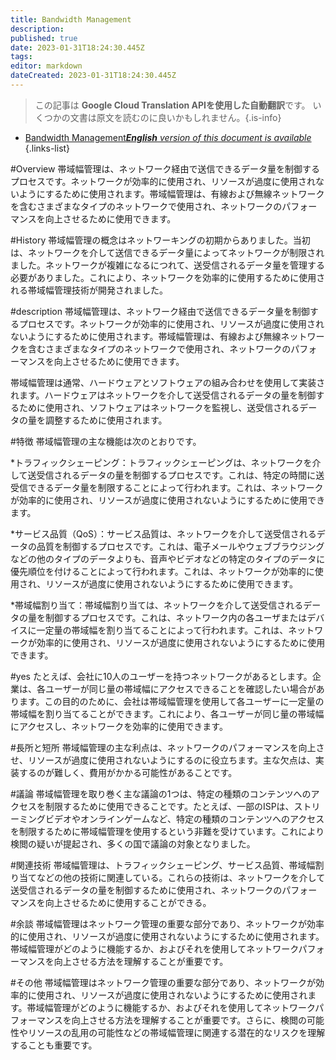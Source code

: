 ```yaml
---
title: Bandwidth Management
description: 
published: true
date: 2023-01-31T18:24:30.445Z
tags: 
editor: markdown
dateCreated: 2023-01-31T18:24:30.445Z
---
```


> この記事は **Google Cloud Translation APIを使用した自動翻訳**です。
いくつかの文書は原文を読むのに良いかもしれません。{.is-info}

- [Bandwidth Management***English** version of this document is available*](/en/Knowledge-base/Dictionary/bandwidth-management)
{.links-list}


#Overview
帯域幅管理は、ネットワーク経由で送信できるデータ量を制御するプロセスです。ネットワークが効率的に使用され、リソースが過度に使用されないようにするために使用されます。帯域幅管理は、有線および無線ネットワークを含むさまざまなタイプのネットワークで使用され、ネットワークのパフォーマンスを向上させるために使用できます。

#History
帯域幅管理の概念はネットワーキングの初期からありました。当初は、ネットワークを介して送信できるデータ量によってネットワークが制限されました。ネットワークが複雑になるにつれて、送受信されるデータ量を管理する必要がありました。これにより、ネットワークを効率的に使用するために使用される帯域幅管理技術が開発されました。

#description
帯域幅管理は、ネットワーク経由で送信できるデータ量を制御するプロセスです。ネットワークが効率的に使用され、リソースが過度に使用されないようにするために使用されます。帯域幅管理は、有線および無線ネットワークを含むさまざまなタイプのネットワークで使用され、ネットワークのパフォーマンスを向上させるために使用できます。

帯域幅管理は通常、ハードウェアとソフトウェアの組み合わせを使用して実装されます。ハードウェアはネットワークを介して送受信されるデータの量を制御するために使用され、ソフトウェアはネットワークを監視し、送受信されるデータの量を調整するために使用されます。

#特徴
帯域幅管理の主な機能は次のとおりです。

*トラフィックシェーピング：トラフィックシェーピングは、ネットワークを介して送受信されるデータの量を制御するプロセスです。これは、特定の時間に送受信できるデータ量を制限することによって行われます。これは、ネットワークが効率的に使用され、リソースが過度に使用されないようにするために使用できます。

*サービス品質（QoS）：サービス品質は、ネットワークを介して送受信されるデータの品質を制御するプロセスです。これは、電子メールやウェブブラウジングなどの他のタイプのデータよりも、音声やビデオなどの特定のタイプのデータに優先順位を付けることによって行われます。これは、ネットワークが効率的に使用され、リソースが過度に使用されないようにするために使用できます。

*帯域幅割り当て：帯域幅割り当ては、ネットワークを介して送受信されるデータの量を制御するプロセスです。これは、ネットワーク内の各ユーザまたはデバイスに一定量の帯域幅を割り当てることによって行われます。これは、ネットワークが効率的に使用され、リソースが過度に使用されないようにするために使用できます。

#yes
たとえば、会社に10人のユーザーを持つネットワークがあるとします。企業は、各ユーザーが同じ量の帯域幅にアクセスできることを確認したい場合があります。この目的のために、会社は帯域幅管理を使用して各ユーザーに一定量の帯域幅を割り当てることができます。これにより、各ユーザーが同じ量の帯域幅にアクセスし、ネットワークを効率的に使用できます。

#長所と短所
帯域幅管理の主な利点は、ネットワークのパフォーマンスを向上させ、リソースが過度に使用されないようにするのに役立ちます。主な欠点は、実装するのが難しく、費用がかかる可能性があることです。

#議論
帯域幅管理を取り巻く主な議論の1つは、特定の種類のコンテンツへのアクセスを制限するために使用できることです。たとえば、一部のISPは、ストリーミングビデオやオンラインゲームなど、特定の種類のコンテンツへのアクセスを制限するために帯域幅管理を使用するという非難を受けています。これにより検閲の疑いが提起され、多くの国で議論の対象となりました。

#関連技術
帯域幅管理は、トラフィックシェーピング、サービス品質、帯域幅割り当てなどの他の技術に関連している。これらの技術は、ネットワークを介して送受信されるデータの量を制御するために使用され、ネットワークのパフォーマンスを向上させるために使用することができる。

#余談
帯域幅管理はネットワーク管理の重要な部分であり、ネットワークが効率的に使用され、リソースが過度に使用されないようにするために使用されます。帯域幅管理がどのように機能するか、およびそれを使用してネットワークパフォーマンスを向上させる方法を理解することが重要です。

#その他
帯域幅管理はネットワーク管理の重要な部分であり、ネットワークが効率的に使用され、リソースが過度に使用されないようにするために使用されます。帯域幅管理がどのように機能するか、およびそれを使用してネットワークパフォーマンスを向上させる方法を理解することが重要です。さらに、検閲の可能性やリソースの乱用の可能性などの帯域幅管理に関連する潜在的なリスクを理解することも重要です。
